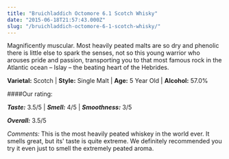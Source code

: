 ```yaml
---
title: "Bruichladdich Octomore 6.1 Scotch Whisky"
date: "2015-06-18T21:57:43.000Z"
slug: "/bruichladdich-octomore-6-1-scotch-whisky/"
---
```

Magnificently muscular. Most heavily peated malts are so dry and phenolic there is little else to spark the senses, not so this young warrior who arouses pride and passion, transporting you to that most famous rock in the Atlantic ocean – Islay – the beating heart of the Hebrides. 

**Varietal:** Scotch | 
**Style:** Single Malt | 
**Age:** 5 Year Old |
**Alcohol:** 57.0%

####Our rating:

**_Taste:_** 3.5/5  | **_Smell:_** 4/5 | **_Smoothness:_** 3/5

**_Overall:_** 3.5/5

_Comments:_ This is the most heavily peated whiskey in the world ever. It smells great, but its' taste is quite extreme. We definitely recommended you try it even just to smell the extremely peated aroma. 
    